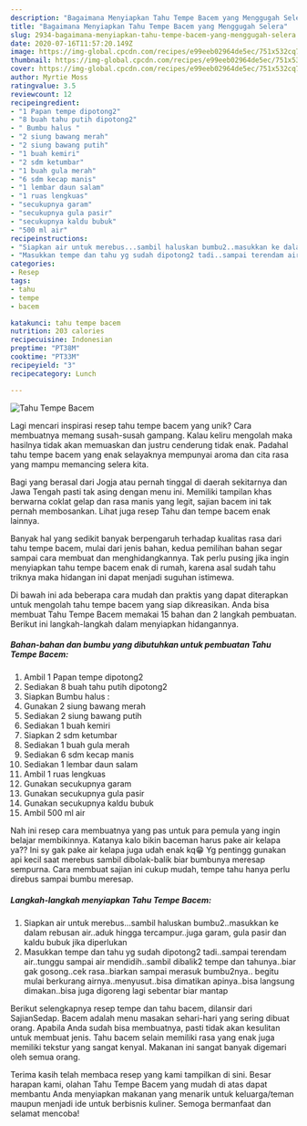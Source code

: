 ```yaml
---
description: "Bagaimana Menyiapkan Tahu Tempe Bacem yang Menggugah Selera"
title: "Bagaimana Menyiapkan Tahu Tempe Bacem yang Menggugah Selera"
slug: 2934-bagaimana-menyiapkan-tahu-tempe-bacem-yang-menggugah-selera
date: 2020-07-16T11:57:20.149Z
image: https://img-global.cpcdn.com/recipes/e99eeb02964de5ec/751x532cq70/tahu-tempe-bacem-foto-resep-utama.jpg
thumbnail: https://img-global.cpcdn.com/recipes/e99eeb02964de5ec/751x532cq70/tahu-tempe-bacem-foto-resep-utama.jpg
cover: https://img-global.cpcdn.com/recipes/e99eeb02964de5ec/751x532cq70/tahu-tempe-bacem-foto-resep-utama.jpg
author: Myrtie Moss
ratingvalue: 3.5
reviewcount: 12
recipeingredient:
- "1 Papan tempe dipotong2"
- "8 buah tahu putih dipotong2"
- " Bumbu halus "
- "2 siung bawang merah"
- "2 siung bawang putih"
- "1 buah kemiri"
- "2 sdm ketumbar"
- "1 buah gula merah"
- "6 sdm kecap manis"
- "1 lembar daun salam"
- "1 ruas lengkuas"
- "secukupnya garam"
- "secukupnya gula pasir"
- "secukupnya kaldu bubuk"
- "500 ml air"
recipeinstructions:
- "Siapkan air untuk merebus...sambil haluskan bumbu2..masukkan ke dalam rebusan air..aduk hingga tercampur..juga garam, gula pasir dan kaldu bubuk jika diperlukan"
- "Masukkan tempe dan tahu yg sudah dipotong2 tadi..sampai terendam air..tunggu sampai air mendidih..sambil dibalik2 tempe dan tahunya..biar gak gosong..cek rasa..biarkan sampai merasuk bumbu2nya.. begitu mulai berkurang airnya..menyusut..bisa dimatikan apinya..bisa langsung dimakan..bisa juga digoreng lagi sebentar biar mantap"
categories:
- Resep
tags:
- tahu
- tempe
- bacem

katakunci: tahu tempe bacem 
nutrition: 203 calories
recipecuisine: Indonesian
preptime: "PT38M"
cooktime: "PT33M"
recipeyield: "3"
recipecategory: Lunch

---
```



![Tahu Tempe Bacem](https://img-global.cpcdn.com/recipes/e99eeb02964de5ec/751x532cq70/tahu-tempe-bacem-foto-resep-utama.jpg)

Lagi mencari inspirasi resep tahu tempe bacem yang unik? Cara membuatnya memang susah-susah gampang. Kalau keliru mengolah maka hasilnya tidak akan memuaskan dan justru cenderung tidak enak. Padahal tahu tempe bacem yang enak selayaknya mempunyai aroma dan cita rasa yang mampu memancing selera kita.

Bagi yang berasal dari Jogja atau pernah tinggal di daerah sekitarnya dan Jawa Tengah pasti tak asing dengan menu ini. Memiliki tampilan khas berwarna coklat gelap dan rasa manis yang legit, sajian bacem ini tak pernah membosankan. Lihat juga resep Tahu dan tempe bacem enak lainnya.

Banyak hal yang sedikit banyak berpengaruh terhadap kualitas rasa dari tahu tempe bacem, mulai dari jenis bahan, kedua pemilihan bahan segar sampai cara membuat dan menghidangkannya. Tak perlu pusing jika ingin menyiapkan tahu tempe bacem enak di rumah, karena asal sudah tahu triknya maka hidangan ini dapat menjadi suguhan istimewa.


Di bawah ini ada beberapa cara mudah dan praktis yang dapat diterapkan untuk mengolah tahu tempe bacem yang siap dikreasikan. Anda bisa membuat Tahu Tempe Bacem memakai 15 bahan dan 2 langkah pembuatan. Berikut ini langkah-langkah dalam menyiapkan hidangannya.

<!--inarticleads1-->

##### Bahan-bahan dan bumbu yang dibutuhkan untuk pembuatan Tahu Tempe Bacem:

1. Ambil 1 Papan tempe dipotong2
1. Sediakan 8 buah tahu putih dipotong2
1. Siapkan  Bumbu halus :
1. Gunakan 2 siung bawang merah
1. Sediakan 2 siung bawang putih
1. Sediakan 1 buah kemiri
1. Siapkan 2 sdm ketumbar
1. Sediakan 1 buah gula merah
1. Sediakan 6 sdm kecap manis
1. Sediakan 1 lembar daun salam
1. Ambil 1 ruas lengkuas
1. Gunakan secukupnya garam
1. Gunakan secukupnya gula pasir
1. Gunakan secukupnya kaldu bubuk
1. Ambil 500 ml air


Nah ini resep cara membuatnya yang pas untuk para pemula yang ingin belajar membikinnya. Katanya kalo bikin baceman harus pake air kelapa ya?? Ini sy gak pake air kelapa juga udah enak kq😁 Yg pentingg gunakan api kecil saat merebus sambil dibolak-balik biar bumbunya meresap sempurna. Cara membuat sajian ini cukup mudah, tempe tahu hanya perlu direbus sampai bumbu meresap. 

<!--inarticleads2-->

##### Langkah-langkah menyiapkan Tahu Tempe Bacem:

1. Siapkan air untuk merebus...sambil haluskan bumbu2..masukkan ke dalam rebusan air..aduk hingga tercampur..juga garam, gula pasir dan kaldu bubuk jika diperlukan
1. Masukkan tempe dan tahu yg sudah dipotong2 tadi..sampai terendam air..tunggu sampai air mendidih..sambil dibalik2 tempe dan tahunya..biar gak gosong..cek rasa..biarkan sampai merasuk bumbu2nya.. begitu mulai berkurang airnya..menyusut..bisa dimatikan apinya..bisa langsung dimakan..bisa juga digoreng lagi sebentar biar mantap


Berikut selengkapnya resep tempe dan tahu bacem, dilansir dari SajianSedap. Bacem adalah menu masakan sehari-hari yang sering dibuat orang. Apabila Anda sudah bisa membuatnya, pasti tidak akan kesulitan untuk membuat jenis. Tahu bacem selain memiliki rasa yang enak juga memiliki tekstur yang sangat kenyal. Makanan ini sangat banyak digemari oleh semua orang. 

Terima kasih telah membaca resep yang kami tampilkan di sini. Besar harapan kami, olahan Tahu Tempe Bacem yang mudah di atas dapat membantu Anda menyiapkan makanan yang menarik untuk keluarga/teman maupun menjadi ide untuk berbisnis kuliner. Semoga bermanfaat dan selamat mencoba!
